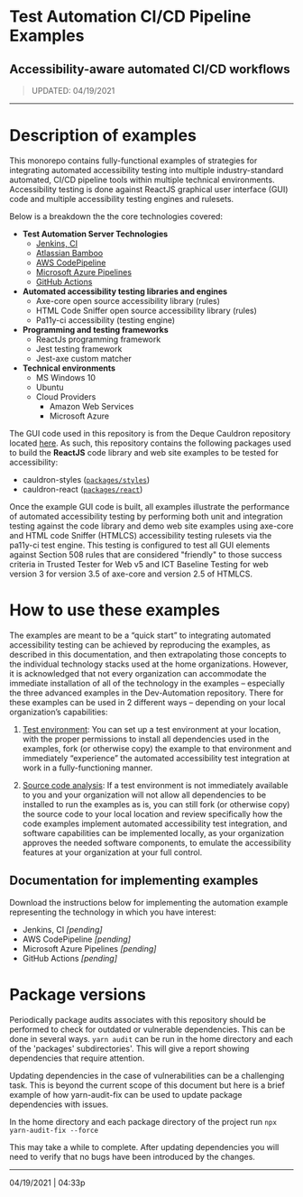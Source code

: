 # Test Automation CI/CD Pipeline Examples

## Accessibility-aware automated CI/CD workflows

> UPDATED:  04/19/2021

---
# Description of examples

This monorepo contains fully-functional examples of strategies for integrating automated accessibility testing into multiple industry-standard automated, CI/CD pipeline tools within multiple technical environments.  Accessibility testing is done against  ReactJS graphical user interface (GUI) code and multiple accessibility testing engines and rulesets. 

Below is a breakdown the the core technologies covered:

- **Test Automation Server Technologies**
  - [Jenkins, CI](https://www.jenkins.io/)
  - [Atlassian Bamboo](https://www.atlassian.com/software/bamboo)
  - [AWS CodePipeline](https://aws.amazon.com/codepipeline/)
  - [Microsoft Azure Pipelines](https://azure.microsoft.com/en-us/)
  - [GitHub Actions](https://docs.github.com/en/actions)
- **Automated accessibility testing libraries and engines**
  - Axe-core open source accessibility library (rules)
  - HTML Code Sniffer open source accessibility library (rules)
  - Pa11y-ci accessibility (testing engine)
- **Programming and testing frameworks**
  - ReactJs programming framework
  - Jest testing framework
  - Jest-axe custom matcher
- **Technical environments**
  - MS Windows 10
  - Ubuntu
  - Cloud Providers
    - Amazon Web Services
    - Microsoft Azure

The GUI code used in this repository is from the Deque Cauldron repository located [here](https://github.com/dequelabs/cauldron). As such, this repository contains the following packages used to build the **ReactJS** code library and web site examples to be tested for accessibility:

- cauldron-styles ([`packages/styles`](packages/style/README.md))
- cauldron-react ([`packages/react`](packages/react/README.md))

Once the example GUI code is built, all examples illustrate the performance of automated accessibility testing by performing both unit and integration testing against the code library and demo web site examples using axe-core and HTML code Sniffer (HTMLCS) accessibility testing rulesets via the pa11y-ci  test engine. This testing is configured to test all GUI elements against Section 508 rules that are considered "friendly" to those success criteria in Trusted Tester for Web v5 and ICT Baseline Testing for web version 3 for version 3.5 of axe-core and version 2.5 of HTMLCS.

# How to use these examples

The examples are meant to be a “quick start” to integrating automated accessibility testing can be achieved by reproducing the examples, as described in this documentation, and then extrapolating those concepts to the individual technology stacks used at the home organizations. However, it is acknowledged that not every organization can accommodate the immediate installation of all of the technology in the examples – especially the three advanced examples in the Dev-Automation repository. There for these examples can be used in 2 different ways – depending on your local organization’s capabilities:

1. <u>Test environment</u>: You can set up a test environment at your location, with the proper permissions to install all dependencies used in the examples, fork (or otherwise copy) the example to that environment and immediately “experience” the automated accessibility test integration at work in a fully-functioning manner.

2. <u>Source code analysis</u>: If a test environment is not immediately available to you and your organization will not allow all dependencies to be installed to run the examples as is, you can still fork (or otherwise copy) the source code to your local location and review specifically how the code examples implement automated accessibility test integration, and software capabilities can be implemented locally, as your organization approves the needed software components, to emulate the accessibility features at your organization at your full control.

## Documentation for implementing examples

Download the instructions below for implementing the automation example representing the technology in which you have interest:

- Jenkins, CI *[pending]*
- AWS CodePipeline *[pending]*
- Microsoft Azure Pipelines *[pending]*
- GitHub Actions *[pending]*

# Package versions

Periodically package audits associates with this repository should be performed to check for outdated or vulnerable dependencies. This can be done in several ways. `yarn audit` can be run in the home directory and each of the 'packages'
subdirectories'. This will give a report showing dependencies that require attention.

Updating dependencies in the case of vulnerabilities can be a challenging task. This is beyond the current scope of this document
but here is a brief example of how yarn-audit-fix can be used to update package dependencies with issues.

In the home directory and each package directory of the project run
`npx yarn-audit-fix --force`  

This may take a while to complete. After updating dependencies you
will need to verify that no bugs have been introduced by the changes.

---

04/19/2021 | 04:33p